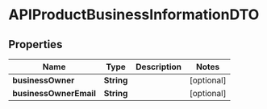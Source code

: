 
# APIProductBusinessInformationDTO

## Properties
Name | Type | Description | Notes
------------ | ------------- | ------------- | -------------
**businessOwner** | **String** |  |  [optional]
**businessOwnerEmail** | **String** |  |  [optional]



